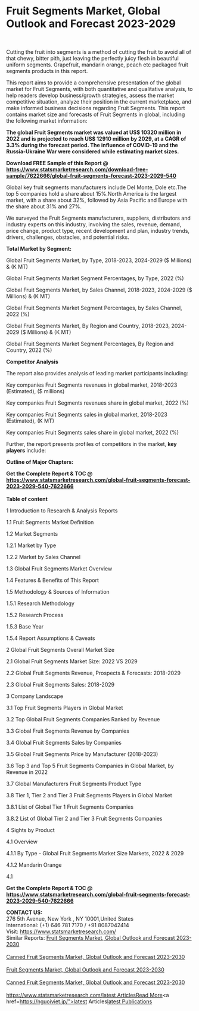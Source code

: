 <h1>Fruit Segments Market, Global Outlook and Forecast 2023-2029</h1><br/><p>Cutting the fruit into segments is a method of cutting the fruit to avoid all of that chewy, bitter pith, just leaving the perfectly juicy flesh in beautiful uniform segments. Grapefruit, mandarin orange, peach etc packaged fruit segments products in this report.</p><p>This report aims to provide a comprehensive presentation of the global market for Fruit Segments, with both quantitative and qualitative analysis, to help readers develop business/growth strategies, assess the market competitive situation, analyze their position in the current marketplace, and make informed business decisions regarding Fruit Segments. This report contains market size and forecasts of Fruit Segments in global, including the following market information:</p><p><strong>The global Fruit Segments market was valued at US$ 10320 million in 2022 and is projected to reach US$ 12910 million by 2029, at a <strong>CAGR</strong> of 3.3% during the forecast period. The influence of COVID-19 and the Russia-Ukraine War were considered while estimating market sizes.</strong></p><p><strong>Download FREE Sample of this Report @ <a href="https://www.statsmarketresearch.com/download-free-sample/7622666/global-fruit-segments-forecast-2023-2029-540">https://www.statsmarketresearch.com/download-free-sample/7622666/global-fruit-segments-forecast-2023-2029-540</a></strong></p><p>Global key fruit segments manufacturers include Del Monte, Dole etc.The top 5 companies hold a share about 15%.North America is the largest market, with a share about 32%, followed by Asia Pacific and Europe with the share about 31% and 27%.</p><p>We surveyed the Fruit Segments manufacturers, suppliers, distributors and industry experts on this industry, involving the sales, revenue, demand, price change, product type, recent development and plan, industry trends, drivers, challenges, obstacles, and potential risks.</p><p><strong>Total Market by Segment:</strong></p><p>Global Fruit Segments Market, by Type, 2018-2023, 2024-2029 ($ Millions) & (K MT)</p><p>Global Fruit Segments Market Segment Percentages, by Type, 2022 (%)</p><p>Global Fruit Segments Market, by Sales Channel, 2018-2023, 2024-2029 ($ Millions) & (K MT)</p><p>Global Fruit Segments Market Segment Percentages, by Sales Channel, 2022 (%)</p><p>Global Fruit Segments Market, By Region and Country, 2018-2023, 2024-2029 ($ Millions) & (K MT)</p><p>Global Fruit Segments Market Segment Percentages, By Region and Country, 2022 (%)</p><p><strong>Competitor Analysis</strong></p><p>The report also provides analysis of leading market participants including:</p><p>Key companies Fruit Segments revenues in global market, 2018-2023 (Estimated), ($ millions)</p><p>Key companies Fruit Segments revenues share in global market, 2022 (%)</p><p>Key companies Fruit Segments sales in global market, 2018-2023 (Estimated), (K MT)</p><p>Key companies Fruit Segments sales share in global market, 2022 (%)</p><p>Further, the report presents profiles of competitors in the market, <strong>key players</strong> include:</p><p><strong>Outline of Major Chapters:</strong></p><div><b>Get the Complete Report & TOC @ <a href="https://www.statsmarketresearch.com/global-fruit-segments-forecast-2023-2029-540-7622666">https://www.statsmarketresearch.com/global-fruit-segments-forecast-2023-2029-540-7622666</a></b></div><br><b>Table of content</b><p>1 Introduction to Research & Analysis Reports<br />
 
  1.1 Fruit Segments Market Definition<br />
 
  1.2 Market Segments<br />
 
  1.2.1 Market by Type<br />
 
  1.2.2 Market by Sales Channel<br />
 
  1.3 Global Fruit Segments Market Overview<br />
 
  1.4 Features & Benefits of This Report<br />
 
  1.5 Methodology & Sources of Information<br />
 
  1.5.1 Research Methodology<br />
 
  1.5.2 Research Process<br />
 
  1.5.3 Base Year<br />
 
  1.5.4 Report Assumptions & Caveats<br />
 
 2 Global Fruit Segments Overall Market Size<br />
 
  2.1 Global Fruit Segments Market Size: 2022 VS 2029<br />
 
  2.2 Global Fruit Segments Revenue, Prospects & Forecasts: 2018-2029<br />
 
  2.3 Global Fruit Segments Sales: 2018-2029<br />
 
 3 Company Landscape<br />
 
  3.1 Top Fruit Segments Players in Global Market<br />
 
  3.2 Top Global Fruit Segments Companies Ranked by Revenue<br />
 
  3.3 Global Fruit Segments Revenue by Companies<br />
 
  3.4 Global Fruit Segments Sales by Companies<br />
 
  3.5 Global Fruit Segments Price by Manufacturer (2018-2023)<br />
 
  3.6 Top 3 and Top 5 Fruit Segments Companies in Global Market, by Revenue in 2022<br />
 
  3.7 Global Manufacturers Fruit Segments Product Type<br />
 
  3.8 Tier 1, Tier 2 and Tier 3 Fruit Segments Players in Global Market<br />
 
  3.8.1 List of Global Tier 1 Fruit Segments Companies<br />
 
  3.8.2 List of Global Tier 2 and Tier 3 Fruit Segments Companies<br />
 
 4 Sights by Product<br />
 
  4.1 Overview<br />
 
  4.1.1 By Type - Global Fruit Segments Market Size Markets, 2022 & 2029<br />
 
  4.1.2 Mandarin Orange<br />
 
  4.1<br><div><b>Get the Complete Report & TOC @ <a href="https://www.statsmarketresearch.com/global-fruit-segments-forecast-2023-2029-540-7622666">https://www.statsmarketresearch.com/global-fruit-segments-forecast-2023-2029-540-7622666</a></b></div></p> <b>CONTACT US:</b><br>276 5th Avenue, New York , NY 10001,United States<br>International: (+1) 646 781 7170 / +91 8087042414<br>Visit: <a href="https://www.statsmarketresearch.com/">https://www.statsmarketresearch.com/</a><br>Similar Reports: <a href="https://www.statsmarketresearch.com/global-fruit-segments-forecast-2023-2029-540-7622666">Fruit Segments Market, Global Outlook and Forecast 2023-2030</a><br/><br/><a href="https://www.statsmarketresearch.com/global-fruit-segments-forecast-2023-2029-540-7622666">Canned Fruit Segments Market, Global Outlook and Forecast 2023-2030</a><br/><br/><a href="https://www.statsmarketresearch.com/global-fruit-segments-forecast-2023-2029-540-7622666">Fruit Segments Market, Global Outlook and Forecast 2023-2030</a><br/><br/><a href="https://www.statsmarketresearch.com/global-fruit-segments-forecast-2023-2029-540-7622666">Canned Fruit Segments Market, Global Outlook and Forecast 2023-2030</a><br/><br/><a href="https://gyeongbokgung.com">https://www.statsmarketresearch.com/</a><a href="https://hallyeomaritime.com">latest Articles</a><a href="https://jingwansa.com">Read More</a><a href=https://nguoiviet.jp/">latest Articles</a><a href="https://www.intelmarketresearch.com/">latest Publications</a>